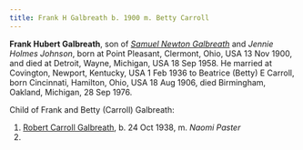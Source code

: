 ```yaml
---
title: Frank H Galbreath b. 1900 m. Betty Carroll
---
```


**Frank Hubert Galbreath**, son of [*Samuel Newton Galbreath*](galbreath-samuel-newton-1852.md) and *Jennie Holmes Johnson*, born at Point Pleasant, Clermont, Ohio, USA 13 Nov 1900, and died at Detroit, Wayne, Michigan, USA 18 Sep 1958.  He married at Covington, Newport, Kentucky, USA 1 Feb 1936 to Beatrice (Betty) E Carroll, born Cincinnati, Hamilton, Ohio, USA 18 Aug 1906, died Birmingham, Oakland, Michigan, 28  Sep 1976.

Child of Frank and Betty (Carroll) Galbreath:

1. [Robert Carroll Galbreath](galbreath-robert-carroll-1938.md), b. 24 Oct 1938, m. *Naomi Paster*
2. 
